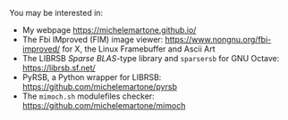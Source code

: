 
You may be interested in:

  * My webpage https://michelemartone.github.io/
  * The Fbi IMproved (FIM) image viewer: https://www.nongnu.org/fbi-improved/ for X, the Linux Framebuffer and Ascii Art
  * The LIBRSB _Sparse BLAS_-type library and `sparsersb` for GNU Octave: https://librsb.sf.net/
  * PyRSB, a Python wrapper for LIBRSB: https://github.com/michelemartone/pyrsb
  * The `mimoch.sh` modulefiles checker: https://github.com/michelemartone/mimoch


